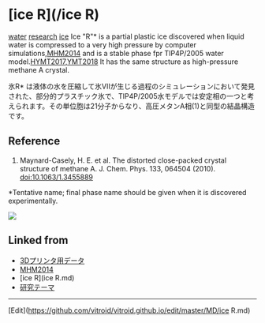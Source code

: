 ---
---
# [ice R](/ice R)

[water](/water) [research](/research) [ice](/ice) 
Ice "R"* is a partial plastic ice discovered when liquid water is compressed to a very high pressure by computer simulations,[MHM2014](/MHM2014) and is a stable phase fpr TIP4P/2005 water model.[HYMT2017](/HYMT2017),[YMT2018](/YMT2018) It has the same structure as high-pressure methane A crystal.



氷R* は液体の水を圧縮して氷VIIが生じる過程のシミュレーションにおいて発見された、部分的プラスチック氷で、TIP4P/2005水モデルでは安定相の一つと考えられます。その単位胞は21分子からなり、高圧メタンA相(1)と同型の結晶構造です。



## Reference


1. Maynard-Casely, H. E. et al. The distorted close-packed crystal structure of methane A. J. Chem. Phys. 133, 064504 (2010). [doi:10.1063/1.3455889](http://doi.org/10.1063/1.3455889)

*Tentative name; final phase name should be given when it is discovered experimentally.

![](https://i.gyazo.com/a3407f92ba31bcbd1066af4471b2e81d.png)



## Linked from

* [3Dプリンタ用データ](3Dプリンタ用データ.md)
* [MHM2014](MHM2014.md)
* [ice R](ice R.md)
* [研究テーマ](研究テーマ.md)


----
[Edit](https://github.com/vitroid/vitroid.github.io/edit/master/MD/ice R.md)
